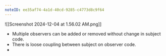 ```yaml
---
noteID: ee35af74-4a1d-40cd-9285-c4773d8c9f64
---
```

![[Screenshot 2024-12-04 at 1.56.02 AM.png]]
* Multiple observers can be added or removed without change in subject code.
* There is loose coupling between subject on observer code.
* 